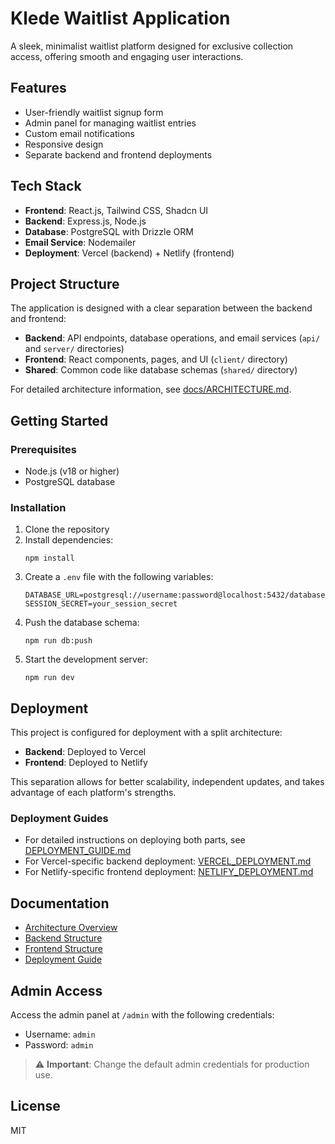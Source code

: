 # Klede Waitlist Application

A sleek, minimalist waitlist platform designed for exclusive collection access, offering smooth and engaging user interactions.

## Features

- User-friendly waitlist signup form
- Admin panel for managing waitlist entries
- Custom email notifications
- Responsive design
- Separate backend and frontend deployments

## Tech Stack

- **Frontend**: React.js, Tailwind CSS, Shadcn UI
- **Backend**: Express.js, Node.js
- **Database**: PostgreSQL with Drizzle ORM
- **Email Service**: Nodemailer
- **Deployment**: Vercel (backend) + Netlify (frontend)

## Project Structure

The application is designed with a clear separation between the backend and frontend:

- **Backend**: API endpoints, database operations, and email services (`api/` and `server/` directories)
- **Frontend**: React components, pages, and UI (`client/` directory)
- **Shared**: Common code like database schemas (`shared/` directory)

For detailed architecture information, see [docs/ARCHITECTURE.md](docs/ARCHITECTURE.md).

## Getting Started

### Prerequisites

- Node.js (v18 or higher)
- PostgreSQL database

### Installation

1. Clone the repository
2. Install dependencies:
   ```
   npm install
   ```
3. Create a `.env` file with the following variables:
   ```
   DATABASE_URL=postgresql://username:password@localhost:5432/database
   SESSION_SECRET=your_session_secret
   ```
4. Push the database schema:
   ```
   npm run db:push
   ```
5. Start the development server:
   ```
   npm run dev
   ```

## Deployment

This project is configured for deployment with a split architecture:

- **Backend**: Deployed to Vercel
- **Frontend**: Deployed to Netlify

This separation allows for better scalability, independent updates, and takes advantage of each platform's strengths.

### Deployment Guides

- For detailed instructions on deploying both parts, see [DEPLOYMENT_GUIDE.md](DEPLOYMENT_GUIDE.md)
- For Vercel-specific backend deployment: [VERCEL_DEPLOYMENT.md](VERCEL_DEPLOYMENT.md)
- For Netlify-specific frontend deployment: [NETLIFY_DEPLOYMENT.md](NETLIFY_DEPLOYMENT.md)

## Documentation

- [Architecture Overview](docs/ARCHITECTURE.md)
- [Backend Structure](docs/BACKEND_STRUCTURE.md)
- [Frontend Structure](docs/FRONTEND_STRUCTURE.md)
- [Deployment Guide](DEPLOYMENT_GUIDE.md)

## Admin Access

Access the admin panel at `/admin` with the following credentials:

- Username: `admin`
- Password: `admin`

> ⚠️ **Important**: Change the default admin credentials for production use.

## License

MIT